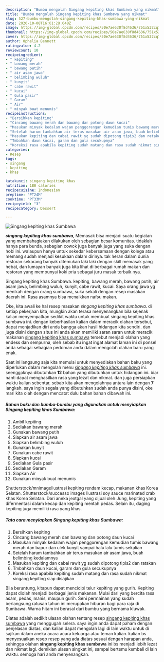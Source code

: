 ```yaml
---
description: "Bumbu mengolah Singang kepiting khas Sumbawa yang nikmat"
title: "Bumbu mengolah Singang kepiting khas Sumbawa yang nikmat"
slug: 527-bumbu-mengolah-singang-kepiting-khas-sumbawa-yang-nikmat
date: 2020-10-08T16:01:28.048Z
image: https://img-global.cpcdn.com/recipes/50e7ae630f8d4636/751x532cq70/singang-kepiting-khas-sumbawa-foto-resep-utama.jpg
thumbnail: https://img-global.cpcdn.com/recipes/50e7ae630f8d4636/751x532cq70/singang-kepiting-khas-sumbawa-foto-resep-utama.jpg
cover: https://img-global.cpcdn.com/recipes/50e7ae630f8d4636/751x532cq70/singang-kepiting-khas-sumbawa-foto-resep-utama.jpg
author: Ophelia Bennett
ratingvalue: 4.2
reviewcount: 10
recipeingredient:
- " kepiting"
- " bawang merah"
- " bawang putih"
- " air asam jawa"
- " belimbing wuluh"
- " kunyit"
- " cabe rawit"
- " kucai"
- " Gula pasir"
- " Garam"
- " Air"
- " minyak buat menumis"
recipeinstructions:
- "Bersihkan kepiting"
- "Cincang bawang merah dan bawang dan potong daun kucai"
- "Masukan minyak kedalam wajan penggorengan kemudian tumis bawang merah dan bapur dan ulek kunyit sampai halu lalu tumis sekalian"
- "Setelah harum tambahkan air terus masukan air asam jawa, buah belimbing kedalamnya"
- "Masukan kepiting dan cabai rawit yg sudah dipotong tipis2 dan ratakan"
- "Tmbahkan daun kucai, garam dan gula secukupnya"
- "Koreksi rasa apabila kepiting sudah matang dan rasa sudah nikmat singang kepiting siap disajikan"
categories:
- Resep
tags:
- singang
- kepiting
- khas

katakunci: singang kepiting khas 
nutrition: 180 calories
recipecuisine: Indonesian
preptime: "PT24M"
cooktime: "PT33M"
recipeyield: "3"
recipecategory: Dessert

---
```



![Singang kepiting khas Sumbawa](https://img-global.cpcdn.com/recipes/50e7ae630f8d4636/751x532cq70/singang-kepiting-khas-sumbawa-foto-resep-utama.jpg)

<b><i>singang kepiting khas sumbawa</i></b>, Memasak bisa menjadi suatu kegiatan yang membahagiakan dilakukan oleh sebagian besar komunitas. tidaklah hanya para bunda, sebagian cowok juga banyak juga yang suka dengan hobi ini. walaupun hanya untuk sekedar kebersamaan dengan kolega atau memang sudah menjadi kesukaan dalam dirinya. tak heran dalam dunia restoran sekarang banyak ditemukan laki laki dengan skill memasak yang hebat, dan lumayan banyak juga kita lihat di berbagai rumah makan dan restoran yang mempunyai koki pria sebagai juru masak terbaik nya.

Singang kepiting khas Sumbawa. kepiting, bawang merah, bawang putih, air asam jawa, belimbing wuluh, kunyit, cabe rawit, kucai. Saya orang jawa yg menikah dengan orang sumbawa, suka sekali dengan resep masakan daerah ini. Rasa asamnya bisa menaikkan nafsu makan.

Oke, kita awali ke hal resep masakan <i>singang kepiting khas sumbawa</i>. di setiap pekerjaan kita, mungkin akan terasa menyenangkan bila sejenak kalian menyempatkan sedikit waktu untuk membuat singang kepiting khas sumbawa ini. dengan keberhasilan kalian dalam meracik olahan tersebut, dapat menjadikan diri anda bangga akan hasil hidangan kita sendiri. dan juga disini dengan situs ini anda akan memiliki saran saran untuk meracik makanan <u>singang kepiting khas sumbawa</u> tersebut menjadi olahan yang endess dan sempurna, oleh sebab itu ingat ingat alamat laman ini di ponsel anda sebagai sebagian pedoman anda dalam mengolah olahan baru yang enak.


Saat ini langsung saja kita memulai untuk menyediakan bahan baku yang diperlukan dalam mengolah menu <u><i>singang kepiting khas sumbawa</i></u> ini. seenggaknya dibutuhkan <b>12</b> bahan yang dibutuhkan untuk hidangan ini. biar nanti dapat menghasilkan rasa yang lezat dan nikmat. dan juga persiapkan waktu kalian sebentar, sebab kita akan mengolahnya antara lain dengan <b>7</b> langkah. saya ingin segala yang dibutuhkan sudah anda punya disini, oke mari kita olah dengan mencatat dulu bahan bahan dibawah ini.

<!--inarticleads1-->

##### Bahan baku dan bumbu-bumbu yang digunakan untuk menyiapkan Singang kepiting khas Sumbawa:

1. Ambil  kepiting
1. Sediakan  bawang merah
1. Gunakan  bawang putih
1. Siapkan  air asam jawa
1. Siapkan  belimbing wuluh
1. Gunakan  kunyit
1. Gunakan  cabe rawit
1. Siapkan  kucai
1. Sediakan  Gula pasir
1. Sediakan  Garam
1. Siapkan  Air
1. Gunakan  minyak buat menumis


Shutterstock/mnimageIlustrasi kepiting rendam kecap, makanan khas Korea Selatan. Shutterstock/successo images Ilustrasi soy sauce marinated crab khas Korea Selatan. Dari aneka jeotgal yang dijual oleh Jung, kepiting yang difermentasi dalam kecap dan kepiting mentah pedas. Selain itu, daging kepiting juga memiliki rasa yang khas. 

<!--inarticleads2-->

##### Tata cara menyiapkan Singang kepiting khas Sumbawa:

1. Bersihkan kepiting
1. Cincang bawang merah dan bawang dan potong daun kucai
1. Masukan minyak kedalam wajan penggorengan kemudian tumis bawang merah dan bapur dan ulek kunyit sampai halu lalu tumis sekalian
1. Setelah harum tambahkan air terus masukan air asam jawa, buah belimbing kedalamnya
1. Masukan kepiting dan cabai rawit yg sudah dipotong tipis2 dan ratakan
1. Tmbahkan daun kucai, garam dan gula secukupnya
1. Koreksi rasa apabila kepiting sudah matang dan rasa sudah nikmat singang kepiting siap disajikan


Bila beruntung, kitapun dapat mencicipi telur kepiting yang gurih. Kepiting dapat diolah menjadi berbagai jenis makanan. Mulai dari yang bercita rasa asam, pedas, manis, maupun gurih. Seni permainan yang sudah berlangsung ratusan tahun ini merupakan hiburan bagi para raja di Sumbawa. Warna hitam ini berasal dari bumbu yang bernama kluwak. 

Diatas adalah sedikit ulasan olahan tentang resep <u>singang kepiting khas sumbawa</u> yang menggugah selera. saya ingin anda dapat paham dengan penjelasan diatas, dan kalian dapat mengolah lagi di lain waktu untuk di sajikan dalam aneka acara acara keluarga atau teman kalian. kalian bs menyesuaikan resep resep yang ada diatas sesuai dengan harapan anda, sehingga olahan <b>singang kepiting khas sumbawa</b> ini bs menjadi lebih lezat dan nikmat lagi. demikian ulasan singkat ini, sampai bertemu kembali di lain waktu. semoga hari anda menyenangkan.
